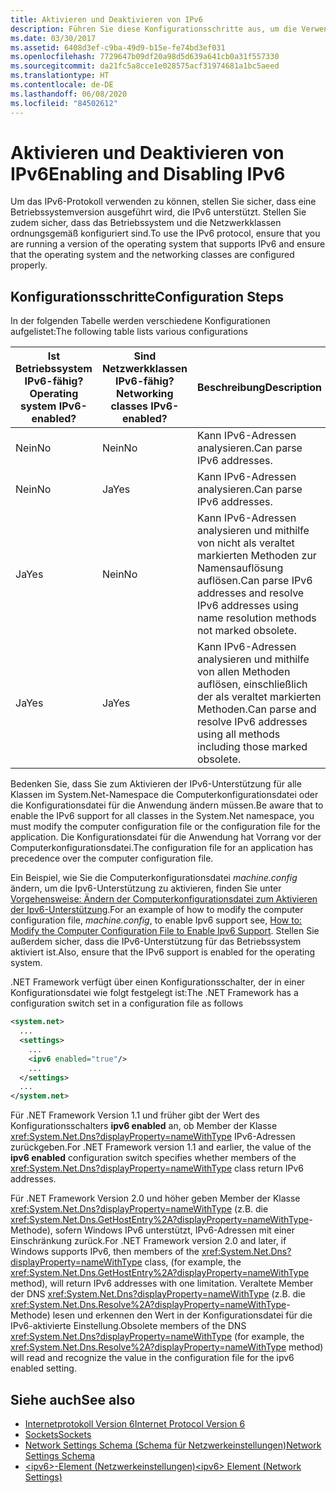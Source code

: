 ```yaml
---
title: Aktivieren und Deaktivieren von IPv6
description: Führen Sie diese Konfigurationsschritte aus, um die Verwendung des IPv6-Protokolls zu aktivieren, einschließlich der Änderung der Konfigurationsdatei für den Computer oder für die Anwendung.
ms.date: 03/30/2017
ms.assetid: 6408d3ef-c9ba-49d9-b15e-fe74bd3ef031
ms.openlocfilehash: 7729647b09df20a98d5d639a641cb0a31f557330
ms.sourcegitcommit: da21fc5a8cce1e028575acf31974681a1bc5aeed
ms.translationtype: HT
ms.contentlocale: de-DE
ms.lasthandoff: 06/08/2020
ms.locfileid: "84502612"
---
```

# <a name="enabling-and-disabling-ipv6"></a><span data-ttu-id="ae832-103">Aktivieren und Deaktivieren von IPv6</span><span class="sxs-lookup"><span data-stu-id="ae832-103">Enabling and Disabling IPv6</span></span>
<span data-ttu-id="ae832-104">Um das IPv6-Protokoll verwenden zu können, stellen Sie sicher, dass eine Betriebssystemversion ausgeführt wird, die IPv6 unterstützt. Stellen Sie zudem sicher, dass das Betriebssystem und die Netzwerkklassen ordnungsgemäß konfiguriert sind.</span><span class="sxs-lookup"><span data-stu-id="ae832-104">To use the IPv6 protocol, ensure that you are running a version of the operating system that supports IPv6 and ensure that the operating system and the networking classes are configured properly.</span></span>  
  
## <a name="configuration-steps"></a><span data-ttu-id="ae832-105">Konfigurationsschritte</span><span class="sxs-lookup"><span data-stu-id="ae832-105">Configuration Steps</span></span>  
 <span data-ttu-id="ae832-106">In der folgenden Tabelle werden verschiedene Konfigurationen aufgelistet:</span><span class="sxs-lookup"><span data-stu-id="ae832-106">The following table lists various configurations</span></span>  
  
|<span data-ttu-id="ae832-107">Ist Betriebssystem IPv6-fähig?</span><span class="sxs-lookup"><span data-stu-id="ae832-107">Operating system IPv6-enabled?</span></span>|<span data-ttu-id="ae832-108">Sind Netzwerkklassen IPv6-fähig?</span><span class="sxs-lookup"><span data-stu-id="ae832-108">Networking classes IPv6-enabled?</span></span>|<span data-ttu-id="ae832-109">Beschreibung</span><span class="sxs-lookup"><span data-stu-id="ae832-109">Description</span></span>|  
|-------------------------------------|---------------------------------------|-----------------|  
|<span data-ttu-id="ae832-110">Nein</span><span class="sxs-lookup"><span data-stu-id="ae832-110">No</span></span>|<span data-ttu-id="ae832-111">Nein</span><span class="sxs-lookup"><span data-stu-id="ae832-111">No</span></span>|<span data-ttu-id="ae832-112">Kann IPv6-Adressen analysieren.</span><span class="sxs-lookup"><span data-stu-id="ae832-112">Can parse IPv6 addresses.</span></span>|  
|<span data-ttu-id="ae832-113">Nein</span><span class="sxs-lookup"><span data-stu-id="ae832-113">No</span></span>|<span data-ttu-id="ae832-114">Ja</span><span class="sxs-lookup"><span data-stu-id="ae832-114">Yes</span></span>|<span data-ttu-id="ae832-115">Kann IPv6-Adressen analysieren.</span><span class="sxs-lookup"><span data-stu-id="ae832-115">Can parse IPv6 addresses.</span></span>|  
|<span data-ttu-id="ae832-116">Ja</span><span class="sxs-lookup"><span data-stu-id="ae832-116">Yes</span></span>|<span data-ttu-id="ae832-117">Nein</span><span class="sxs-lookup"><span data-stu-id="ae832-117">No</span></span>|<span data-ttu-id="ae832-118">Kann IPv6-Adressen analysieren und mithilfe von nicht als veraltet markierten Methoden zur Namensauflösung auflösen.</span><span class="sxs-lookup"><span data-stu-id="ae832-118">Can parse IPv6 addresses and resolve IPv6 addresses using name resolution methods not marked obsolete.</span></span>|  
|<span data-ttu-id="ae832-119">Ja</span><span class="sxs-lookup"><span data-stu-id="ae832-119">Yes</span></span>|<span data-ttu-id="ae832-120">Ja</span><span class="sxs-lookup"><span data-stu-id="ae832-120">Yes</span></span>|<span data-ttu-id="ae832-121">Kann IPv6-Adressen analysieren und mithilfe von allen Methoden auflösen, einschließlich der als veraltet markierten Methoden.</span><span class="sxs-lookup"><span data-stu-id="ae832-121">Can parse and resolve IPv6 addresses using all methods including those marked obsolete.</span></span>|  
  
 <span data-ttu-id="ae832-122">Bedenken Sie, dass Sie zum Aktivieren der IPv6-Unterstützung für alle Klassen im System.Net-Namespace die Computerkonfigurationsdatei oder die Konfigurationsdatei für die Anwendung ändern müssen.</span><span class="sxs-lookup"><span data-stu-id="ae832-122">Be aware that to enable the IPv6 support for all classes in the System.Net namespace, you must modify the computer configuration file or the configuration file for the application.</span></span> <span data-ttu-id="ae832-123">Die Konfigurationsdatei für die Anwendung hat Vorrang vor der Computerkonfigurationsdatei.</span><span class="sxs-lookup"><span data-stu-id="ae832-123">The configuration file for an application has precedence over the computer configuration file.</span></span>  
  
 <span data-ttu-id="ae832-124">Ein Beispiel, wie Sie die Computerkonfigurationsdatei *machine.config* ändern, um die Ipv6-Unterstützung zu aktivieren, finden Sie unter [Vorgehensweise: Ändern der Computerkonfigurationsdatei zum Aktivieren der Ipv6-Unterstützung](how-to-modify-the-computer-configuration-file-to-enable-ipv6-support.md).</span><span class="sxs-lookup"><span data-stu-id="ae832-124">For an example of how to modify the computer configuration file, *machine.config*, to enable Ipv6 support see, [How to: Modify the Computer Configuration File to Enable Ipv6 Support](how-to-modify-the-computer-configuration-file-to-enable-ipv6-support.md).</span></span> <span data-ttu-id="ae832-125">Stellen Sie außerdem sicher, dass die IPv6-Unterstützung für das Betriebssystem aktiviert ist.</span><span class="sxs-lookup"><span data-stu-id="ae832-125">Also, ensure that the IPv6 support is enabled for the operating system.</span></span>  
  
 <span data-ttu-id="ae832-126">.NET Framework verfügt über einen Konfigurationsschalter, der in einer Konfigurationsdatei wie folgt festgelegt ist:</span><span class="sxs-lookup"><span data-stu-id="ae832-126">The .NET Framework has a configuration switch set in a configuration file as follows</span></span>  
  
```xml  
<system.net>  
  ...  
  <settings>  
    ...  
    <ipv6 enabled="true"/>  
    ...  
  </settings>  
  ...  
</system.net>  
```  
  
 <span data-ttu-id="ae832-127">Für .NET Framework Version 1.1 und früher gibt der Wert des Konfigurationsschalters **ipv6 enabled** an, ob Member der Klasse <xref:System.Net.Dns?displayProperty=nameWithType> IPv6-Adressen zurückgeben.</span><span class="sxs-lookup"><span data-stu-id="ae832-127">For .NET Framework version 1.1 and earlier, the value of the **ipv6 enabled** configuration switch specifies whether members of the <xref:System.Net.Dns?displayProperty=nameWithType> class return IPv6 addresses.</span></span>  
  
 <span data-ttu-id="ae832-128">Für .NET Framework Version 2.0 und höher geben Member der Klasse <xref:System.Net.Dns?displayProperty=nameWithType> (z.B. die <xref:System.Net.Dns.GetHostEntry%2A?displayProperty=nameWithType>-Methode), sofern Windows IPv6 unterstützt, IPv6-Adressen mit einer Einschränkung zurück.</span><span class="sxs-lookup"><span data-stu-id="ae832-128">For .NET Framework version 2.0 and later, if Windows supports IPv6, then members of the <xref:System.Net.Dns?displayProperty=nameWithType> class, (for example, the <xref:System.Net.Dns.GetHostEntry%2A?displayProperty=nameWithType> method), will return IPv6 addresses with one limitation.</span></span> <span data-ttu-id="ae832-129">Veraltete Member der DNS <xref:System.Net.Dns?displayProperty=nameWithType> (z.B. die <xref:System.Net.Dns.Resolve%2A?displayProperty=nameWithType>-Methode) lesen und erkennen den Wert in der Konfigurationsdatei für die IPv6-aktivierte Einstellung.</span><span class="sxs-lookup"><span data-stu-id="ae832-129">Obsolete members of the DNS <xref:System.Net.Dns?displayProperty=nameWithType> (for example, the <xref:System.Net.Dns.Resolve%2A?displayProperty=nameWithType> method) will read and recognize the value in the configuration file for the ipv6 enabled setting.</span></span>  
  
## <a name="see-also"></a><span data-ttu-id="ae832-130">Siehe auch</span><span class="sxs-lookup"><span data-stu-id="ae832-130">See also</span></span>

- [<span data-ttu-id="ae832-131">Internetprotokoll Version 6</span><span class="sxs-lookup"><span data-stu-id="ae832-131">Internet Protocol Version 6</span></span>](internet-protocol-version-6.md)
- [<span data-ttu-id="ae832-132">Sockets</span><span class="sxs-lookup"><span data-stu-id="ae832-132">Sockets</span></span>](sockets.md)
- [<span data-ttu-id="ae832-133">Network Settings Schema (Schema für Netzwerkeinstellungen)</span><span class="sxs-lookup"><span data-stu-id="ae832-133">Network Settings Schema</span></span>](../configure-apps/file-schema/network/index.md)
- [<span data-ttu-id="ae832-134">\<ipv6>-Element (Netzwerkeinstellungen)</span><span class="sxs-lookup"><span data-stu-id="ae832-134">\<ipv6> Element (Network Settings)</span></span>](../configure-apps/file-schema/network/ipv6-element-network-settings.md)
